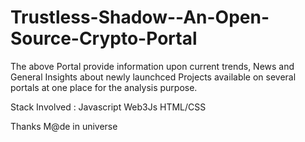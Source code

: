 # Trustless-Shadow--An-Open-Source-Crypto-Portal
The above Portal provide information upon current trends, News and General Insights about newly launchced Projects available on several portals at one place for the analysis purpose. 

Stack Involved :
Javascript 
Web3Js
HTML/CSS

Thanks
M@de in universe

